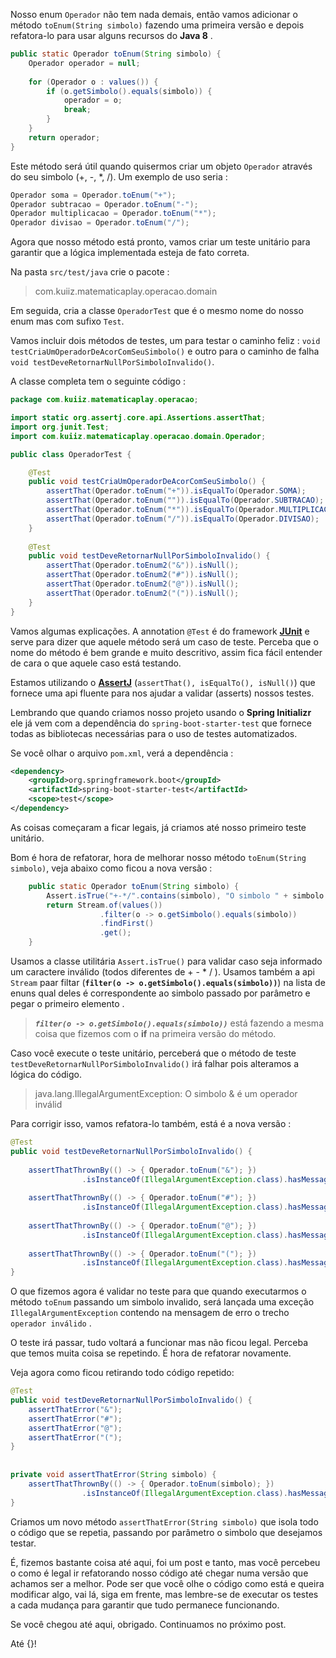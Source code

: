 Nosso enum ```Operador``` não tem nada demais, então vamos adicionar o método ```toEnum(String simbolo)``` fazendo uma primeira versão e depois refatora-lo para usar alguns recursos do **Java 8** .

```java
public static Operador toEnum(String simbolo) {		
	Operador operador = null;
		
	for (Operador o : values()) {
		if (o.getSimbolo().equals(simbolo)) {
			operador = o;
			break;
		}
	}	
	return operador;
}
```

Este método será útil quando quisermos criar um objeto ```Operador``` através do seu simbolo (+, -, *, /). Um exemplo de uso seria :
```java
Operador soma = Operador.toEnum("+");
Operador subtracao = Operador.toEnum("-");
Operador multiplicacao = Operador.toEnum("*");
Operador divisao = Operador.toEnum("/");
```
Agora que nosso método está pronto, vamos criar um teste unitário para garantir que a lógica implementada esteja de fato correta.

Na pasta ```src/test/java``` crie o pacote :
> com.kuiiz.matematicaplay.operacao.domain

Em seguida, cria a classe ```OperadorTest``` que é o mesmo nome do nosso enum mas com sufixo ```Test```.

 Vamos incluir dois métodos de testes, um para testar o caminho feliz : 
 ```void testCriaUmOperadorDeAcorComSeuSimbolo()``` 
 e outro para o caminho de falha ```void testDeveRetornarNullPorSimboloInvalido()```.

A classe completa tem o seguinte código :

```java
package com.kuiiz.matematicaplay.operacao;

import static org.assertj.core.api.Assertions.assertThat;
import org.junit.Test;
import com.kuiiz.matematicaplay.operacao.domain.Operador;

public class OperadorTest {

	@Test
	public void testCriaUmOperadorDeAcorComSeuSimbolo() {
		assertThat(Operador.toEnum("+")).isEqualTo(Operador.SOMA);
		assertThat(Operador.toEnum("")).isEqualTo(Operador.SUBTRACAO);
		assertThat(Operador.toEnum("*")).isEqualTo(Operador.MULTIPLICACAO);
		assertThat(Operador.toEnum("/")).isEqualTo(Operador.DIVISAO);		
	}
	
	@Test
	public void testDeveRetornarNullPorSimboloInvalido() {
		assertThat(Operador.toEnum2("&")).isNull();
		assertThat(Operador.toEnum2("#")).isNull();
		assertThat(Operador.toEnum2("@")).isNull();
		assertThat(Operador.toEnum2("(")).isNull();
	}
}
```

Vamos algumas explicações. A annotation ```@Test``` é do framework **[JUnit](https://junit.org/junit5/)** e serve para dizer que aquele método será um caso de teste. Perceba que o nome do método é bem grande e muito descritivo, assim fica fácil entender de cara o que aquele caso está testando.

Estamos utilizando o  **[AssertJ](http://joel-costigliola.github.io/assertj/)** (```assertThat(), isEqualTo(), isNull()```) que fornece uma api fluente para nos ajudar a validar (asserts) nossos testes.

Lembrando que quando criamos nosso projeto usando o **Spring Initializr** ele já vem com a dependência  do ```spring-boot-starter-test``` que fornece todas as bibliotecas necessárias para o uso de testes automatizados.

Se você olhar o arquivo ```pom.xml```, verá a dependência :
```xml
<dependency>
	<groupId>org.springframework.boot</groupId>
	<artifactId>spring-boot-starter-test</artifactId>
	<scope>test</scope>
</dependency>
``` 

As coisas começaram a ficar legais, já criamos até nosso primeiro teste unitário. 

Bom é hora de refatorar, hora de melhorar nosso método ```toEnum(String simbolo)```, veja abaixo como ficou a nova versão :

```java
	public static Operador toEnum(String simbolo) {
	    Assert.isTrue("+-*/".contains(simbolo), "O simbolo " + simbolo + " é um operador inválido");
		return Stream.of(values())
					.filter(o -> o.getSimbolo().equals(simbolo))
					.findFirst()
					.get();
	}
```

Usamos a classe utilitária ```Assert.isTrue()``` para validar caso seja informado um caractere inválido (todos diferentes de + - * / ). Usamos também a api ```Stream``` paar filtar (**```filter(o -> o.getSimbolo().equals(simbolo))```**) na lista de enuns qual deles é correspondente ao simbolo passado por parâmetro e pegar o primeiro elemento .
> ***`filter(o -> o.getSimbolo().equals(simbolo))`*** está fazendo a mesma coisa que fizemos com o **if** na primeira versão do método.

Caso você execute o teste unitário, perceberá que o método de teste ```testDeveRetornarNullPorSimboloInvalido()``` irá falhar pois alteramos a lógica do código.

> java.lang.IllegalArgumentException: O simbolo & é um operador inválid

Para corrigir isso, vamos refatora-lo também, está é a nova versão :
```java
@Test
public void testDeveRetornarNullPorSimboloInvalido() {
		
	assertThatThrownBy(() -> { Operador.toEnum("&"); })
				.isInstanceOf(IllegalArgumentException.class).hasMessageContaining("operador inválido");
				
	assertThatThrownBy(() -> { Operador.toEnum("#"); })
				.isInstanceOf(IllegalArgumentException.class).hasMessageContaining("operador inválido");
				
	assertThatThrownBy(() -> { Operador.toEnum("@"); })
				.isInstanceOf(IllegalArgumentException.class).hasMessageContaining("operador inválido");
				
	assertThatThrownBy(() -> { Operador.toEnum("("); })
				.isInstanceOf(IllegalArgumentException.class).hasMessageContaining("operador inválido");
}
```
O que fizemos agora é validar no teste para que quando executarmos o método ```toEnum``` passando um simbolo invalido, será lançada uma exceção ```IllegalArgumentException``` contendo na mensagem de erro o trecho ```operador inválido``` .

O teste irá passar, tudo voltará a funcionar mas não ficou legal. Perceba que temos muita coisa se repetindo. É hora de refatorar novamente.

Veja agora como ficou retirando todo código repetido:

```java
@Test
public void testDeveRetornarNullPorSimboloInvalido() {
	assertThatError("&");
	assertThatError("#");
	assertThatError("@");
	assertThatError("(");	
}
	
	
private void assertThatError(String simbolo) {
	assertThatThrownBy(() -> { Operador.toEnum(simbolo); })
				.isInstanceOf(IllegalArgumentException.class).hasMessageContaining("operador inválido");
}
```

Criamos um novo método ```assertThatError(String simbolo)``` que isola todo o código que se repetia, passando por parâmetro o simbolo que desejamos testar.

É, fizemos bastante coisa até aqui, foi um post e tanto, mas você percebeu o como é legal ir refatorando nosso código até chegar numa versão que achamos ser a melhor. Pode ser que você olhe o código como está e queira modificar algo, vai lá, siga em frente, mas lembre-se de executar os testes a cada mudança para garantir que tudo permanece funcionando.

Se você chegou até aqui, obrigado. Continuamos no próximo post.

Até {}!